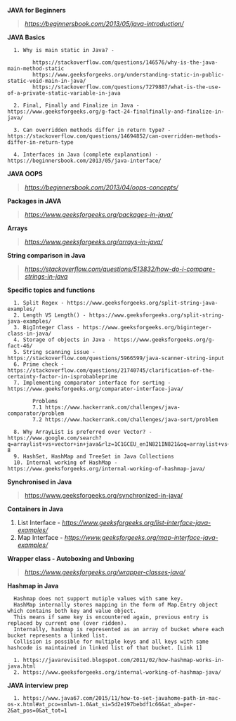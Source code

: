 **JAVA for Beginners**
> *https://beginnersbook.com/2013/05/java-introduction/*

**JAVA Basics**

      1. Why is main static in Java? - 
      
            https://stackoverflow.com/questions/146576/why-is-the-java-main-method-static
            https://www.geeksforgeeks.org/understanding-static-in-public-static-void-main-in-java/
            https://stackoverflow.com/questions/7279887/what-is-the-use-of-a-private-static-variable-in-java
            
      2. Final, Finally and Finalize in Java - https://www.geeksforgeeks.org/g-fact-24-finalfinally-and-finalize-in-java/
      
      3. Can overridden methods differ in return type? - https://stackoverflow.com/questions/14694852/can-overridden-methods-differ-in-return-type
      
      4. Interfaces in Java (complete explanation) - https://beginnersbook.com/2013/05/java-interface/
      
**JAVA OOPS**
> *https://beginnersbook.com/2013/04/oops-concepts/*

**Packages in JAVA**
> *https://www.geeksforgeeks.org/packages-in-java/*

**Arrays**
> *https://www.geeksforgeeks.org/arrays-in-java/*

**String comparison in Java**
> *https://stackoverflow.com/questions/513832/how-do-i-compare-strings-in-java*

**Specific topics and functions**

      1. Split Regex - https://www.geeksforgeeks.org/split-string-java-examples/
      2. Length VS Length() - https://www.geeksforgeeks.org/split-string-java-examples/
      3. BigInteger Class - https://www.geeksforgeeks.org/biginteger-class-in-java/
      4. Storage of objects in Java - https://www.geeksforgeeks.org/g-fact-46/
      5. String scanning issue - https://stackoverflow.com/questions/5966599/java-scanner-string-input
      6. Prime check - https://stackoverflow.com/questions/21740745/clarification-of-the-certainty-factor-in-isprobableprime
      7. Implementing comparator interface for sorting - https://www.geeksforgeeks.org/comparator-interface-java/
      
            Problems
            7.1 https://www.hackerrank.com/challenges/java-comparator/problem
            7.2 https://www.hackerrank.com/challenges/java-sort/problem
      
      8. Why ArrayList is preferred over Vector? - https://www.google.com/search?q=arraylist+vs+vector+in+java&rlz=1C1GCEU_enIN821IN821&oq=arraylist+vs+vector+&aqs=chrome.1.69i57j0l5.7145j0j7&sourceid=chrome&ie=UTF-8
      9. HashSet, HashMap and TreeSet in Java Collections
      10. Internal working of HashMap - https://www.geeksforgeeks.org/internal-working-of-hashmap-java/

**Synchronised in Java**
> https://www.geeksforgeeks.org/synchronized-in-java/

**Containers in Java**
1. List Interface - *https://www.geeksforgeeks.org/list-interface-java-examples/*
2. Map Interface - *https://www.geeksforgeeks.org/map-interface-java-examples/*

**Wrapper class - Autoboxing and Unboxing**
> *https://www.geeksforgeeks.org/wrapper-classes-java/*

**Hashmap in Java**

      Hashmap does not support mutiple values with same key. 
      HashMap internally stores mapping in the form of Map.Entry object which contains both key and value object.
      This means if same key is encountered again, previous entry is replaced by current one (over ridden).
      Internally, hashmap is represented as an array of bucket where each bucket represents a linked list.
      Collision is possible for multiple keys and all keys with same hashcode is maintained in linked list of that bucket. [Link 1]
      
      1. https://javarevisited.blogspot.com/2011/02/how-hashmap-works-in-java.html
      2. https://www.geeksforgeeks.org/internal-working-of-hashmap-java/
      
**JAVA interview prep**

      1. https://www.java67.com/2015/11/how-to-set-javahome-path-in-mac-os-x.html#at_pco=smlwn-1.0&at_si=5d2e197bebdf1c66&at_ab=per-2&at_pos=0&at_tot=1
